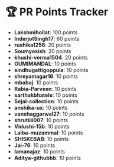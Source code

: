 # 🏆 PR Points Tracker

- **Lakshmihollat**: 100 points
- **InderjotSingh17**: 60 points
- **rushika1256**: 20 points
- **Soumyosish**: 20 points
- **khushi-verma1504**: 20 points
- **OUMIMANDAL**: 10 points
- **sindhugattigoppula**: 10 points
- **shreyamagar16**: 10 points
- **mbabaj**: 10 points
- **Rabia-Parveen**: 10 points
- **sarthakbhatele**: 10 points
- **Sejal-collection**: 10 points
- **anshika-ux**: 10 points
- **vanshaggarwal27**: 10 points
- **shrutiiii007**: 10 points
- **Vidushi-15b**: 10 points
- **Laiba-muzammal**: 10 points
- **SHISKEBAB**: 10 points
- **Jai-76**: 10 points
- **Iamanajaz**: 10 points
- **Aditya-githubbb**: 10 points
